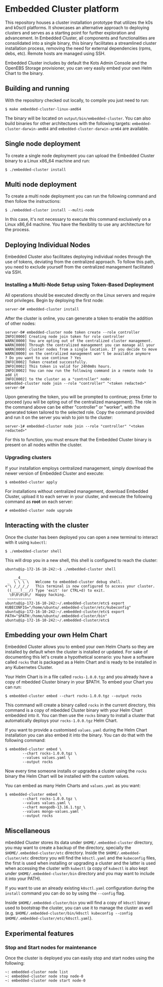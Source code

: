 # Embedded Cluster platform

This repository houses a cluster installation prototype that utilizes the k0s and k0sctl platforms.
It showcases an alternative approach to deploying clusters and serves as a starting point for further exploration and advancement.
In Embedded Cluster, all components and functionalities are consolidated into a single binary, this binary facilitates a streamlined cluster installation process, removing the need for external dependencies (rpms, debs, etc).
Remote hosts are managed using SSH.

Embedded Cluster includes by default the Kots Admin Console and the OpenEBS Storage provisioner, you can very easily embed your own Helm Chart to the binary.

## Building and running

With the repository checked out locally, to compile you just need to run:

```
$ make embedded-cluster-linux-amd64
```

The binary will be located on `output/bin/embedded-cluster`.
You can also build binaries for other architectures with the following targets: `embedded-cluster-darwin-amd64` and  `embedded-cluster-darwin-arm64` are available.

## Single node deployment

To create a single node deployment you can upload the Embedded Cluster binary to a Linux x86_64 machine and run:

```
$ ./embedded-cluster install
```

## Multi node deployment

To create a multi node deployment you can run the following command and then follow the instructions:

```
$ ./embedded-cluster install --multi-node
```

In this case, it's not necessary to execute this command exclusively on a Linux x86_64 machine. You have the flexibility to use any architecture for the process.

## Deploying Individual Nodes

Embedded Cluster also facilitates deploying individual nodes through the use of tokens, deviating from the centralized approach.
To follow this path, you need to exclude yourself from the centralized management facilitated via SSH.

### Installing a Multi-Node Setup using Token-Based Deployment

All operations should be executed directly on the Linux servers and require root privileges.
Begin by deploying the first node:

```
server-0# embedded-cluster install
```

After the cluster is online, you can generate a token to enable the addition of other nodes:

```
server-0# embedded-cluster node token create --role controller
INFO[0000] Creating node join token for role controller
WARN[0000] You are opting out of the centralized cluster management.
WARN[0000] Through the centralized management you can manage all your
WARN[0000] cluster nodes from a single location. If you decide to move
WARN[0000] on the centralized management won't be available anymore
? Do you want to use continue ? Yes
INFO[0002] Token created successfully.
INFO[0002] This token is valid for 24h0m0s hours.
INFO[0002] You can now run the following command in a remote node to add it
INFO[0002] to the cluster as a "controller" node:
embedded-cluster node join --role "controller" "<token redacted>"
server-0# 
```

Upon generating the token, you will be prompted to continue; press Enter to proceed (you will be opting out of the centralized management).
The role in the command above can be either "controller" or "worker", with the generated token tailored to the selected role.
Copy the command provided and run it on the server you wish to join to the cluster:

```
server-1# embedded-cluster node join --role "controller" "<token redacted>"
```

For this to function, you must ensure that the Embedded Cluster binary is present on all nodes within the cluster.


### Upgrading clusters

If your installation employs centralized management, simply download the newer version of Embedded Cluster and execute:

```
$ embedded-cluster apply
```

For installations without centralized management, download Embedded Cluster, upload it to each server in your cluster, and execute the following command as **root** on each server:

```
# embedded-cluster node upgrade
```

## Interacting with the cluster

Once the cluster has been deployed you can open a new terminal to interact with it using `kubectl`:

```
$ ./embedded-cluster shell
```

This will drop you in a new shell, this shell is configured to reach the cluster:

```
ubuntu@ip-172-16-10-242:~$ ./embedded-cluster shell

    __4___
 _  \ \ \ \   Welcome to embedded-cluster debug shell.
<'\ /_/_/_/   This terminal is now configured to access your cluster.
 ((____!___/) Type 'exit' (or CTRL+d) to exit.
  \0\0\0\0\/  Happy hacking.
 ~~~~~~~~~~~
ubuntu@ip-172-16-10-242:~/.embedded-cluster/etc$ export KUBECONFIG="/home/ubuntu/.embedded-cluster/etc/kubeconfig"
ubuntu@ip-172-16-10-242:~/.embedded-cluster/etc$ export PATH="$PATH:/home/ubuntu/.embedded-cluster/bin"
ubuntu@ip-172-16-10-242:~/.embedded-cluster/etc$
```

## Embedding your own Helm Chart

Embedded Cluster allows you to embed your own Helm Charts so they are installed by default when the cluster is installed or updated. For sake of documenting this let's create a hypothetical scenario: you have a software called `rocks` that is packaged as a Helm Chart and is ready to be installed in any Kubernetes Cluster.

Your Helm Chart is in a file called `rocks-1.0.0.tgz` and you already have a copy of mbedded Cluster binary in your $PATH. To embed your Chart you can run:

```
$ embedded-cluster embed --chart rocks-1.0.0.tgz --output rocks
```
This command will create a binary called `rocks` in the current directory, this command is a copy of mbedded Cluster binary with your Helm Chart embedded into it. You can then use the `rocks` binary to install a cluster that automatically deploys your `rocks-1.0.0.tgz` Helm Chart.

If you want to provide a customised `values.yaml` during the Helm Chart installation you can also embed it into the binary. You can do that with the following command:

```
$ embedded-cluster embed \
        --chart rocks-1.0.0.tgz \
        --values values.yaml \
        --output rocks
```
Now every time someone installs or upgrades a cluster using the `rocks` binary the Helm Chart will be installed with the custom values.

You can embed as many Helm Charts and `values.yaml` as you want:

```
$ embedded-cluster embed \
        --chart rocks-1.0.0.tgz \
        --values values.yaml \
        --chart mongodb-13.16.1.tgz \
        --values mongo-values.yaml `
        --output rocks
```

## Miscellaneous

mbedded Cluster stores its data under `$HOME/.embedded-cluster` directory, you may want to create a backup of the directory, specially the `$HOME/.embedded-cluster/etc` directory.  Inside the `$HOME/.embedded-cluster/etc` directory you will find the `k0sctl.yaml` and the `kubeconfig` files, the first is used when installing or upgrading a cluster and the latter is used when accessing the cluster with `kubectl` (a copy of `kubectl` is also kept under `$HOME/.embedded-cluster/bin` directory and you may want to include it into your PATH).

If you want to use an already existing `k0sctl.yaml` configuration during the `install` command you can do so by using the `--config` flag.

Inside `$HOME/.embedded-cluster/bin` you will find a copy of `k0sctl` binary used to bootstrap the cluster, you can use it to manage the cluster as well (e.g. `$HOME/.embedded-cluster/bin/k0sctl kubeconfig --config $HOME/.embedded-cluster/etc/k0sctl.yaml`).

## Experimental features

### Stop and Start nodes for maintenance

Once the cluster is deployed you can easily stop and start nodes using the following:

```
~: embedded-cluster node list
~: embedded-cluster node stop node-0
~: embedded-cluster node start node-0
```
